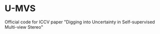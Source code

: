 # U-MVS
Official code for ICCV paper "Digging into Uncertainty in Self-supervised Multi-view Stereo"
